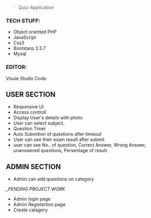> Quiz-Application

### TECH STUFF:
- Object oriented PHP
- JavaScript
- Css3
- Bootstarp 3.3.7
- Mysql

### EDITOR:
 Visule Studio Code

## USER SECTION
- Responsive UI
- Access controll
- Display User's details with photo
- User can select subject.
- Question Timer 
- Auto Submition of questions after timeout
- User can see their exam result after submit 
- user can see No.. of question, Correct Answer, Wrong Answer, unanswered questions, Persentage of result. 

## ADMIN SECTION 
- Admin can add questions on category

*_PENDING PROJECT WORK*
- Admin login page
- Admin Registartion page
- Create catagory

